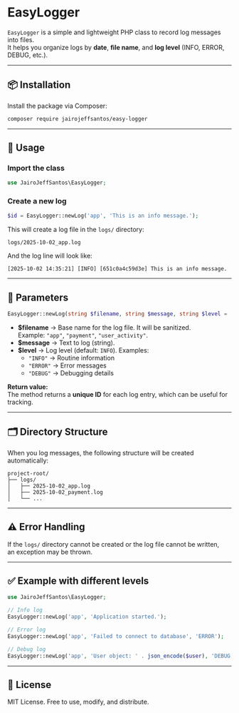 # EasyLogger

`EasyLogger` is a simple and lightweight PHP class to record log messages into files.  
It helps you organize logs by **date**, **file name**, and **log level** (INFO, ERROR, DEBUG, etc.).

---

## 📦 Installation

Install the package via Composer:

```bash
composer require jairojeffsantos/easy-logger
```

---

## 🚀 Usage

### Import the class

```php
use JairoJeffSantos\EasyLogger;
```

### Create a new log

```php
$id = EasyLogger::newLog('app', 'This is an info message.');
```

This will create a log file in the `logs/` directory:

```
logs/2025-10-02_app.log
```

And the log line will look like:

```
[2025-10-02 14:35:21] [INFO] [651c0a4c59d3e] This is an info message.
```

---

## 🔧 Parameters

```php
EasyLogger::newLog(string $filename, string $message, string $level = 'INFO'): string
```

- **$filename** → Base name for the log file. It will be sanitized.  
  Example: `"app"`, `"payment"`, `"user_activity"`.  
- **$message** → Text to log (string).  
- **$level** → Log level (default: `INFO`). Examples:  
  - `"INFO"` → Routine information  
  - `"ERROR"` → Error messages  
  - `"DEBUG"` → Debugging details  

**Return value:**  
The method returns a **unique ID** for each log entry, which can be useful for tracking.

---

## 🗂 Directory Structure

When you log messages, the following structure will be created automatically:

```
project-root/
├── logs/
│   ├── 2025-10-02_app.log
│   ├── 2025-10-02_payment.log
│   └── ...
```

---

## ⚠️ Error Handling

If the `logs/` directory cannot be created or the log file cannot be written,  
an exception may be thrown.

---

## ✅ Example with different levels

```php
use JairoJeffSantos\EasyLogger;

// Info log
EasyLogger::newLog('app', 'Application started.');

// Error log
EasyLogger::newLog('app', 'Failed to connect to database', 'ERROR');

// Debug log
EasyLogger::newLog('app', 'User object: ' . json_encode($user), 'DEBUG');
```

---

## 📄 License

MIT License. Free to use, modify, and distribute.
